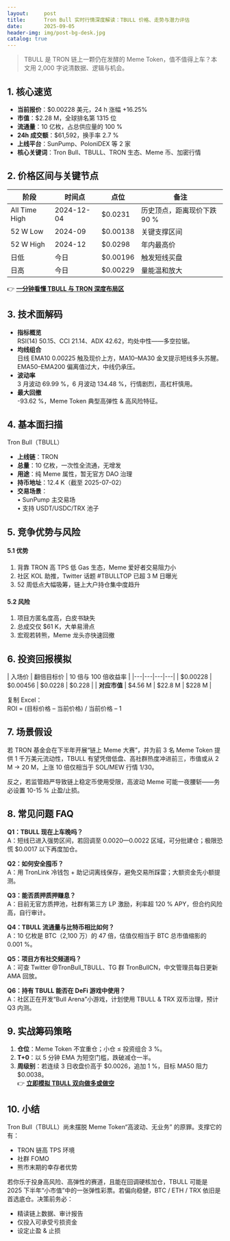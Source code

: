 ```yaml
---
layout:     post
title:      Tron Bull 实时行情深度解读：TBULL 价格、走势与潜力评估
date:       2025-09-05
header-img: img/post-bg-desk.jpg
catalog: true
---
```


> TBULL 是 TRON 链上一颗仍在发酵的 Meme Token，值不值得上车？本文用 2,000 字说清数据、逻辑与机会。

## 1. 核心速览
- **当前报价**：$0.00228 美元，24 h 涨幅 +16.25%  
- **市值**：$2.28 M，全球排名第 1315 位  
- **流通量**：10 亿枚，占总供应量的 100 %  
- **24h 成交额**：$61,592，换手率 2.7 %  
- **上线平台**：SunPump、PoloniDEX 等 2 家  
- **核心关键词**：Tron Bull、TBULL、TRON 生态、Meme 币、加密行情

## 2. 价格区间与关键节点
| 阶段 | 时间点 | 点位 | 备注 |
|---|---|---|---|
| All Time High | 2024-12-04 | $0.0231 | 历史顶点，距离现价下跌 90 % |
| 52 W Low | 2024-09 | $0.00138 | 关键支撑区间 |
| 52 W High | 2024-12 | $0.0298 | 年内最高价 |
| 日低 | 今日 | $0.00196 | 触发短线买盘 |
| 日高 | 今日 | $0.00229 | 量能温和放大 |

👉 [**一分钟看懂 TBULL 与 TRON 深度布局区**](https://okxdog.com/)

## 3. 技术面解码
- **指标概览**  
  RSI(14) 50.15、CCI 21.14、ADX 42.62，均处中性——多空拉锯。
- **均线组合**  
  日线 EMA10 0.00225 触及现价上方，MA10–MA30 金叉提示短线多头苏醒。  
  EMA50–EMA200 偏离值过大，中线仍承压。
- **波动率**  
  3 月波动 69.99 %，6 月波动 134.48 %，行情剧烈，高杠杆慎用。
- **最大回撤**  
  -93.62 %，Meme Token 典型高弹性 & 高风险特征。

## 4. 基本面扫描
Tron Bull（TBULL）
- **上线链**：TRON  
- **总量**：10 亿枚，一次性全流通，无增发  
- **用途**：纯 Meme 属性，暂无官方 DAO 治理  
- **持币地址**：12.4 K（截至 2025-07-02）  
- **交易场景**：  
  • SunPump 主交易场  
  • 支持 USDT/USDC/TRX 池子

## 5. 竞争优势与风险
#### 5.1 优势
1. 背靠 TRON 高 TPS 低 Gas 生态，Meme 爱好者交易阻力小  
2. 社区 KOL 助推，Twitter 话题 #TBULLTOP 已超 3 M 日曝光  
3. 52 周低点大幅吸筹，链上大户持仓集中度趋升

#### 5.2 风险
1. 项目方匿名度高，白皮书缺失  
2. 总成交仅 $61 K，大单易滑点  
3. 宏观若转熊，Meme 龙头亦快速回撤

## 6. 投资回报模拟
| 入场价 | 翻倍目标价 | 10 倍与 100 倍收益率 |
|---|---|---|---|
| $0.00228 | $0.00456 | $0.0228 | $0.228 |
| **对应市值** | $4.56 M | $22.8 M | $228 M |

复制 Excel：  
ROI = (目标价格 – 当前价格) / 当前价格 – 1  

## 7. 场景假设
若 TRON 基金会在下半年开展“链上 Meme 大赛”，并为前 3 名 Meme Token 提供 1 千万美元流动性，TBULL 有望凭借低盘、高社群热度冲进前三，市值或从 2 M → 20 M，上涨 10 倍仅相当于 SOL/MEW 行情 1/30。

反之，若监管趋严导致链上稳定币使用受限，高波动 Meme 可能一夜腰斩——务必设置 10-15 % 止盈/止损。

## 8. 常见问题 FAQ

**Q1：TBULL 现在上车晚吗？**  
A：短线已进入强势区间，若回调至 $0.0020—$0.0022 区域，可分批建仓；极限恐慌 $0.0017 以下再度加仓。

**Q2：如何安全囤币？**  
A：用 TronLink 冷钱包 + 助记词离线保存，避免交易所踩雷；大额资金先小额提测。

**Q3：能否质押质押赚息？**  
A：目前无官方质押池，社群有第三方 LP 激励，利率超 120 % APY，但合约风险高，自行审计。

**Q4：TBULL 流通量与比特币相比如何？**  
A：10 亿枚是 BTC（2,100 万）的 47 倍，估值仅相当于 BTC 总市值缩影的 0.001 %。

**Q5：项目方有社交频道吗？**  
A：可查 Twitter @TronBull_TBULL、TG 群 TronBullCN，中文管理员每日更新 AMA 回放。

**Q6：持有 TBULL 能否在 DeFi 游戏中使用？**  
A：社区正在开发“Bull Arena”小游戏，计划使用 TBULL & TRX 双币治理，预计 Q3 内测。

## 9. 实战筹码策略
1. **仓位**：Meme Token 不宜重仓；小仓 ≤ 投资组合 3 %。  
2. **T+0**：以 5 分钟 EMA 为短空门槛，跌破减仓一半。  
3. **周级别**：若连续 3 日收盘价高于 $0.0026，追加 1 %，目标 MA50 阻力 $0.0038。  
👉 [**立即模拟 TBULL 双向做多或做空**](https://okxdog.com/)  

## 10. 小结
Tron Bull（TBULL）尚未摆脱 Meme Token“高波动、无业务” 的原罪。支撑它的有：  
- TRON 链高 TPS 环境  
- 社群 FOMO  
- 熊市末期的幸存者优势  

若你乐于投身高风险、高弹性的赛道，且能在回调硬核加仓，TBULL 可能是 2025 下半年“小市值”中的一张弹性彩票。若偏向稳健，BTC / ETH / TRX 依旧是首选底仓。决策前务必：  
- 精读链上数据、审计报告  
- 仅投入可承受亏损资金  
- 设定止盈 & 止损